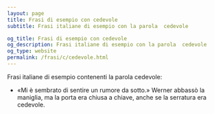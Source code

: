 ```yaml
---
layout: page
title: Frasi di esempio con cedevole 
subtitle: Frasi italiane di esempio con la parola  cedevole

og_title: Frasi di esempio con cedevole 
og_description: Frasi italiane di esempio con la parola  cedevole
og_type: website
permalink: /frasi/c/cedevole.html
---
```


Frasi italiane di esempio contenenti la parola cedevole:


- «Mi è sembrato di sentire un rumore da sotto.» Werner abbassò la maniglia, ma la porta era chiusa a chiave, anche se la serratura era cedevole.
